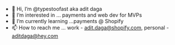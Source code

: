 - 👋 Hi, I’m @typestoofast aka adit daga
- 👀 I’m interested in ... payments and web dev for MVPs
- 🌱 I’m currently learning ...payments @ Shopify
- 📫 How to reach me ... work - adit.daga@shopify.com, personal - aditdaga@hey.com

<!---
typestoofast/typestoofast is a ✨ special ✨ repository because its `README.md` (this file) appears on your GitHub profile.
You can click the Preview link to take a look at your changes.
--->
